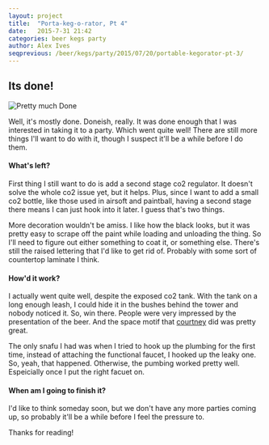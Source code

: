 ```yaml
---
layout: project
title:  "Porta-keg-o-rator, Pt 4"
date:   2015-7-31 21:42
categories: beer kegs party
author: Alex Ives
seqprevious: /beer/kegs/party/2015/07/20/portable-kegorator-pt-3/
---
```


## Its done!
![Pretty much Done]({{site.baseurl}}/images/kegorator/kegorator-complete.jpg)

Well, it's mostly done. Doneish, really. It was done enough that I was interested in taking it to a party. Which went quite well! There are still more things I'll want to do with it, though I suspect it'll be a while before I do them.

#### What's left?

First thing I still want to do is add a second stage co2 regulator. It doesn't solve the whole co2 issue yet, but it helps. Plus, since I want to add a small co2 bottle, like those used in airsoft and paintball, having a second stage there means I can just hook into it later. I guess that's two things.

More decoration wouldn't be amiss. I like how the black looks, but it was pretty easy to scrape off the paint while loading and unloading the thing. So I'll need to figure out either something to coat it, or something else. There's still the raised lettering that I'd like to get rid of. Probably with some sort of countertop laminate I think.

#### How'd it work?

I actually went quite well, despite the exposed co2 tank. With the tank on a long enough leash, I could hide it in the bushes behind the tower and nobody noticed it. So, win there. People were very impressed by the presentation of the beer. And the space motif that [courtney](http://courtney.ives.mn) did was pretty great. 

The only snafu I had was when I tried to hook up the plumbing for the first time, instead of attaching the functional faucet, I hooked up the leaky one. So, yeah, that happened. Otherwise, the pumbing worked pretty well. Espeicially once I put the right facuet on.


#### When am I going to finish it?

I'd like to think someday soon, but we don't have any more parties coming up, so probably it'll be a while before I feel the pressure to.

Thanks for reading!